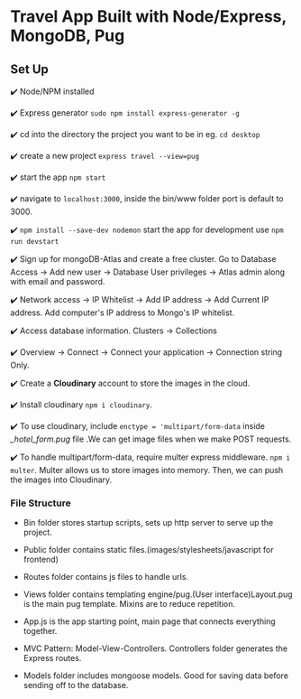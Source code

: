 # Travel App Built with Node/Express, MongoDB, Pug

## Set Up

:heavy_check_mark: Node/NPM installed

:heavy_check_mark: Express generator `sudo npm install express-generator -g`

:heavy_check_mark: cd into the directory the project you want to be in eg. `cd desktop`

:heavy_check_mark: create a new project `express travel --view=pug`

:heavy_check_mark: start the app `npm start`

:heavy_check_mark: navigate to `localhost:3000`, inside the bin/www folder port is default to 3000.

:heavy_check_mark: `npm install --save-dev nodemon` start the app for development use `npm run devstart`

:heavy_check_mark: Sign up for mongoDB-Atlas and create a free cluster. Go to Database Access -> Add new user -> Database User privileges -> Atlas admin along with email and password.

:heavy_check_mark: Network access -> IP Whitelist -> Add IP address -> Add Current IP address. Add computer's IP address to Mongo's IP whitelist.

:heavy_check_mark: Access database information. Clusters -> Collections

:heavy_check_mark: Overview -> Connect -> Connect your application -> Connection string Only.

:heavy_check_mark: Create a **Cloudinary** account to store the images in the cloud. 

:heavy_check_mark: Install cloudinary `npm i cloudinary`.

:heavy_check_mark: To use cloudinary, include `enctype = 'multipart/form-data` inside *_hotel_form.pug* file .We can get image files when we make POST requests.

:heavy_check_mark: To handle multipart/form-data, require multer express middleware. 
`npm i multer`. Multer allows us to store images into memory. Then, we can push the images into Cloudinary. 



### File Structure

* Bin folder stores startup scripts, sets up http server to serve up the project.

* Public folder contains static files.(images/stylesheets/javascript for frontend)
 
* Routes folder contains js files to handle urls. 

* Views folder contains templating engine/pug.(User interface)Layout.pug is the main pug template. Mixins are to reduce repetition.

* App.js is the app starting point, main page that connects everything together.
  
* MVC Pattern: Model-View-Controllers. Controllers folder generates the Express routes.

* Models folder includes mongoose models. Good for saving data before sending off to the database.
  

 